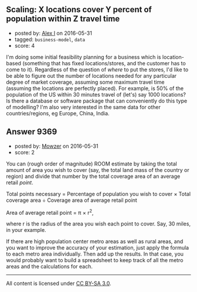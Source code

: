 ## Scaling: X locations cover Y percent of population within Z travel time

- posted by: [Alex I](https://stackexchange.com/users/2048845/alex-i) on 2016-05-31
- tagged: `business-model`, `data`
- score: 4

I'm doing some initial feasibility planning for a business which is location-based (something that has fixed locations/stores, and the customer has to come to it).  Regardless of the question of *where* to put the stores, I'd like to be able to figure out the number of locations needed for any particular degree of market coverage, assuming some maximum travel time (assuming the locations are perfectly placed).  For example, is 50% of the population of the US within 30 minutes travel of (let's) say 1000 locations?  Is there a database or software package that can conveniently do this type of modelling?  I'm also very interested in the same data for other countries/regions, eg Europe, China, India.


## Answer 9369

- posted by: [Mowzer](https://stackexchange.com/users/1803081/mowzer) on 2016-05-31
- score: 2

You can (rough order of magnitude) ROOM estimate by taking the total amount of area you wish to cover (say, the total land mass of the country or region) and divide that number by the total coverage area of an average retail *point*.

Total points necessary &equals; Percentage of population you wish to cover &times; Total coverage area &div;  Coverage area of average retail point

Area of average retail point &equals; &pi; &times; r<sup>2</sup>,

where r is the radius of the area you wish each point to cover. Say, 30 miles, in your example.

If there are high population center metro areas as well as rural areas, and you want to improve the accuracy of your estimation, just apply the formula to each metro area individually. Then add up the results. In that case, you would probably want to build a spreadsheet to keep track of all the metro areas and the calculations for each.



---

All content is licensed under [CC BY-SA 3.0](https://creativecommons.org/licenses/by-sa/3.0/).
